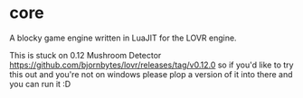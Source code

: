 # core
 A blocky game engine written in LuaJIT for the LOVR engine.

This is stuck on 0.12 Mushroom Detector https://github.com/bjornbytes/lovr/releases/tag/v0.12.0 so if you'd like to try this out and you're not on windows please plop a version of it into there and you can run it :D